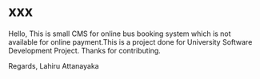 # xxx
Hello,
This is small CMS for online bus booking system which is not available for online payment.This is a project done for University Software Development Project.
Thanks for contributing.

Regards,
Lahiru Attanayaka
